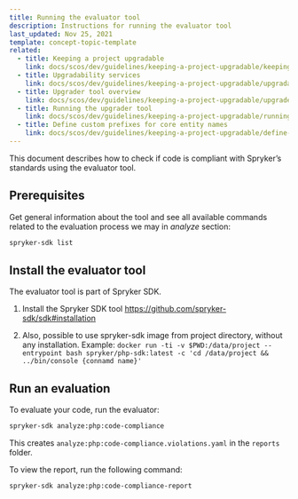 ```yaml
---
title: Running the evaluator tool
description: Instructions for running the evaluator tool
last_updated: Nov 25, 2021
template: concept-topic-template
related:
  - title: Keeping a project upgradable
    link: docs/scos/dev/guidelines/keeping-a-project-upgradable/keeping-a-project-upgradable.html
  - title: Upgradability services
    link: docs/scos/dev/guidelines/keeping-a-project-upgradable/upgradability-services.html
  - title: Upgrader tool overview
    link: docs/scos/dev/guidelines/keeping-a-project-upgradable/upgrader-tool-overview.html
  - title: Running the upgrader tool
    link: docs/scos/dev/guidelines/keeping-a-project-upgradable/running-the-upgrader-tool.html
  - title: Define custom prefixes for core entity names
    link: docs/scos/dev/guidelines/keeping-a-project-upgradable/define-customs-prefixes-for-core-entity-names.html
---
```


This document describes how to check if code is compliant with Spryker’s standards using the evaluator tool.

## Prerequisites

Get general information about the tool and see all available commands related to the evaluation process we may in *analyze* section:

```bash
spryker-sdk list
```

## Install the evaluator tool

The evaluator tool is part of Spryker SDK.

1. Install the Spryker SDK tool https://github.com/spryker-sdk/sdk#installation

2. Also, possible to use spryker-sdk image from project directory, without any installation. Example: `docker run -ti -v $PWD:/data/project --entrypoint bash spryker/php-sdk:latest -c 'cd /data/project && ../bin/console {connamd name}'`

## Run an evaluation

To evaluate your code, run the evaluator:

```bash
spryker-sdk analyze:php:code-compliance
```

This creates `analyze:php:code-compliance.violations.yaml` in the `reports` folder.

To view the report, run the following command:

```bash
spryker-sdk analyze:php:code-compliance-report
```
